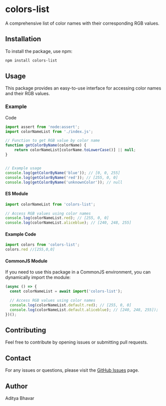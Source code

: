 # colors-list

A comprehensive list of color names with their corresponding RGB values.

## Installation

To install the package, use npm:

```sh
npm install colors-list
```

## Usage

This package provides an easy-to-use interface for accessing color names and their RGB values.

### Example
Code
```js
import assert from 'node:assert';
import colorNameList from './index.js';

// Function to get RGB value by color name
function getColorByName(colorName) {
    return colorNameList[colorName.toLowerCase()] || null;
}


// Example usage
console.log(getColorByName('blue')); // [0, 0, 255]
console.log(getColorByName('red')); // [255, 0, 0]
console.log(getColorByName('unknownColor')); // null

```
#### ES Module

```js
import colorNameList from 'colors-list';

// Access RGB values using color names
console.log(colorNameList.red); // [255, 0, 0]
console.log(colorNameList.aliceblue); // [240, 248, 255]
```
#### Example Code
```js
import colors from 'colors-list';
colors.red //[255,0,0]
```
#### CommonJS Module

If you need to use this package in a CommonJS environment, you can dynamically import the module:

```js
(async () => {
  const colorNameList = await import('colors-list');

  // Access RGB values using color names
  console.log(colorNameList.default.red); // [255, 0, 0]
  console.log(colorNameList.default.aliceblue); // [240, 248, 255]);
})();
```

## Contributing

Feel free to contribute by opening issues or submitting pull requests.


## Contact

For any issues or questions, please visit the [GitHub Issues](https://github.com/ADITYABHAVAR17/colors-list/issues) page.

## Author

Aditya Bhavar
